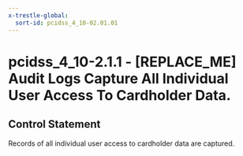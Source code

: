 ```yaml
---
x-trestle-global:
  sort-id: pcidss_4_10-02.01.01
---
```


# pcidss_4_10-2.1.1 - \[REPLACE_ME\] Audit Logs Capture All Individual User Access To Cardholder Data.

## Control Statement

Records of all individual user access to cardholder data are captured.
